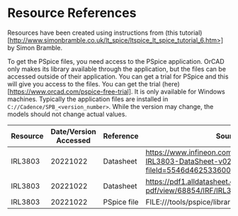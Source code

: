 # Resource References

Resources have been created using instructions from (this tutorial)[http://www.simonbramble.co.uk/lt_spice/ltspice_lt_spice_tutorial_6.htm>] by Simon Bramble.

To get the PSpice files, you need access to the PSpice application. OrCAD only makes its library available through the application, but the files can be accessed outside of their application.  You can get a trial for PSpice and this will give you access to the files. You can get the trial (here)[https://www.orcad.com/pspice-free-trial]. It is only available for Windows machines. Typically the application files are installed in `C://Cadence/SPB_<version_number>`. While the version may change, the models should not change actual values.

| Resource | Date/Version Accessed | Reference   | Source           |
| -------- | --------------------- | ----------- | ---------------- |
| IRL3803  | 20221022              | Datasheet   | https://www.infineon.com/dgdl/Infineon-IRL3803-DataSheet-v02_01-EN.pdf?fileId=5546d462533600a40153565f80172554 |
| IRL3803  | 20221022              | Datasheet   | https://pdf1.alldatasheet.com/datasheet-pdf/view/68854/IRF/IRL3803.html                                        |
| IRL3803  | 20221022              | PSpice file | FILE:///tools/pspice/library/irf.lib                                                                           |
